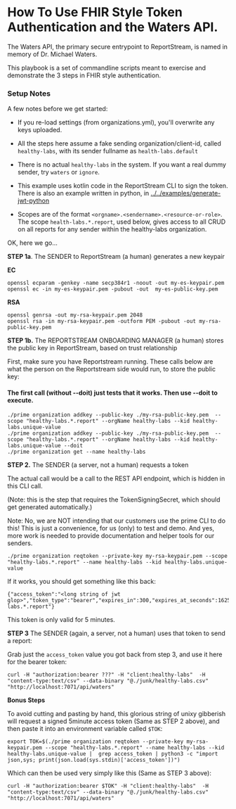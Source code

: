# How To Use FHIR Style Token Authentication and the Waters API.

The Waters API, the primary secure entrypoint to ReportStream, is named in memory of Dr. Michael Waters.

This playbook is a set of commandline scripts meant to exercise and demonstrate the 3 steps in FHIR style authentication.

### Setup Notes

A few  notes before we get started:

- If you re-load settings (from  organizations.yml), you'll overwrite any keys uploaded.

- All the steps here assume a fake sending organization/client-id, called `healthy-labs`, with its sender fullname as `health-labs.default`
- There is no actual `healthy-labs` in the system.  If you want a real dummy sender, try `waters` or `ignore`.

- This example uses kotlin code in the ReportStream CLI to sign the token.
There is also an example written in python, in [../../examples/generate-jwt-python](../../examples/generate-jwt-python)

- Scopes are of the format `<orgname>.<sendername>.<resource-or-role>`.   The scope `health-labs.*.report`, used below, gives access to all CRUD on all reports for any sender within the healthy-labs organization.



OK, here we go...

**STEP 1a**. The SENDER to ReportStream (a human) generates a new keypair

**EC**
```
openssl ecparam -genkey -name secp384r1 -noout -out my-es-keypair.pem
openssl ec -in my-es-keypair.pem -pubout -out  my-es-public-key.pem
```
**RSA**
```
openssl genrsa -out my-rsa-keypair.pem 2048
openssl rsa -in my-rsa-keypair.pem -outform PEM -pubout -out my-rsa-public-key.pem
```

**STEP 1b.**  The REPORTSTREAM ONBOARDING MANAGER (a human) stores the public key in ReportStream, based on trust relationship

First, make sure you have Reportstream running.   These calls below are what the person on the Reportstream side would run, to store the public key:

#### The first call (without --doit) just tests that it works.  Then use --doit to execute.
```
./prime organization addkey --public-key ./my-rsa-public-key.pem  --scope "healthy-labs.*.report" --orgName healthy-labs --kid healthy-labs.unique-value
./prime organization addkey --public-key ./my-rsa-public-key.pem  --scope "healthy-labs.*.report" --orgName healthy-labs --kid healthy-labs.unique-value --doit
./prime organization get --name healthy-labs
```

**STEP 2.** The SENDER (a server, not a human) requests a token

The actual call would be a call to the REST API endpoint, which is hidden in this CLI call.

(Note: this is the step that requires the TokenSigningSecret, which should get generated automatically.)

Note:  No, we are NOT intending that our customers use the prime CLI to do this!   This is just a convenience, for us (only) to test and demo.  And yes, more work is needed to provide documentation and helper tools for our senders.

```
./prime organization reqtoken --private-key my-rsa-keypair.pem --scope "healthy-labs.*.report" --name healthy-labs --kid healthy-labs.unique-value
```

If it works, you should get something like this back:

```
{"access_token":"<long string of jwt glop>","token_type":"bearer","expires_in":300,"expires_at_seconds":1625260982,"scope":"healthy-labs.*.report"}
```

This token is only valid for 5 minutes.

**STEP 3**  The SENDER (again, a server, not a human) uses that token to send a report:

Grab just the `access_token` value you got back from step 3, and use it here for the bearer token:

```
curl -H "authorization:bearer ???" -H "client:healthy-labs"  -H "content-type:text/csv" --data-binary "@./junk/healthy-labs.csv" "http://localhost:7071/api/waters"
```

**Bonus Steps**

To avoid cutting and pasting by hand, this glorious string of unixy gibberish will request a signed 5minute access token (Same as STEP 2 above), and then paste it into an environment variable called `$TOK`:

```
export TOK=$(./prime organization reqtoken --private-key my-rsa-keypair.pem --scope "healthy-labs.*.report" --name healthy-labs --kid healthy-labs.unique-value |  grep access_token | python3 -c "import json,sys; print(json.load(sys.stdin)['access_token'])")
```

Which can then be used very simply like this (Same as STEP 3 above):

```
curl -H "authorization:bearer $TOK" -H "client:healthy-labs"  -H "content-type:text/csv" --data-binary "@./junk/healthy-labs.csv" "http://localhost:7071/api/waters"
```
